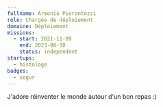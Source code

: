 ```yaml
---
fullname: Armonia Pierantozzi
role: Chargée de déploiement
domaine: Déploiement
missions:
  - start: 2021-11-09
    end: 2023-06-30
    status: independent
startups:
  - histologe
badges:
  - segur
---
```


J'adore réinventer le monde autour d'un bon repas :) 
